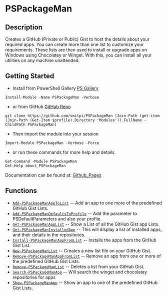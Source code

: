 # PSPackageMan
 
## Description
Creates a GitHub (Private or Public) Gist to host the details about your required apps. You can create more than one list to customize your requirements. These lists are then used to install or upgrade apps on Windows using Chocolatey or Winget. With this, you can install all your utilities on any machine unattended.
 
## Getting Started
- Install from PowerShell Gallery [PS Gallery](https://www.powershellgallery.com/packages/PSPackageMan)
```
Install-Module -Name PSPackageMan -Verbose
```
- or from GitHub [GitHub Repo](https://github.com/smitpi/PSPackageMan)
```
git clone https://github.com/smitpi/PSPackageMan (Join-Path (get-item (Join-Path (Get-Item $profile).Directory 'Modules')).FullName -ChildPath PSPackageMan)
```
- Then import the module into your session
```
Import-Module PSPackageMan -Verbose -Force
```
- or run these commands for more help and details.
```
Get-Command -Module PSPackageMan
Get-Help about_PSPackageMan
```
Documentation can be found at: [Github_Pages](https://smitpi.github.io/PSPackageMan)
 
## Functions
- [`Add-PSPackageManAppToList`](https://smitpi.github.io/PSPackageMan/Add-PSPackageManAppToList) -- Add an app to one more of the predefined GitHub Gist Lists.
- [`Add-PSPackageManDefaultsToProfile`](https://smitpi.github.io/PSPackageMan/Add-PSPackageManDefaultsToProfile) -- Add the parameter to PSDefaultParameters and also your profile.
- [`Get-PSPackageManAppList`](https://smitpi.github.io/PSPackageMan/Get-PSPackageManAppList) -- Show a List of all the GitHub Gist app Lists.
- [`Get-PSPackageManInstalledApp`](https://smitpi.github.io/PSPackageMan/Get-PSPackageManInstalledApp) -- This will display a list of installed apps, and their details in the repositories.
- [`Install-PSPackageManAppFromList`](https://smitpi.github.io/PSPackageMan/Install-PSPackageManAppFromList) -- Installs the apps from the GitHub Gist List.
- [`New-PSPackageManList`](https://smitpi.github.io/PSPackageMan/New-PSPackageManList) -- Creates a new list file on your GitHub Gist.
- [`Remove-PSPackageManAppFromList`](https://smitpi.github.io/PSPackageMan/Remove-PSPackageManAppFromList) -- Remove an app from one or more of the predefined GitHub Gist Lists.
- [`Remove-PSPackageManList`](https://smitpi.github.io/PSPackageMan/Remove-PSPackageManList) -- Deletes a list from your GitHub Gist.
- [`Search-PSPackageManApp`](https://smitpi.github.io/PSPackageMan/Search-PSPackageManApp) -- Will search the winget and chocolatey repositories for apps
- [`Show-PSPackageManApp`](https://smitpi.github.io/PSPackageMan/Show-PSPackageManApp) -- Show an app to one of the predefined GitHub Gist Lists.
